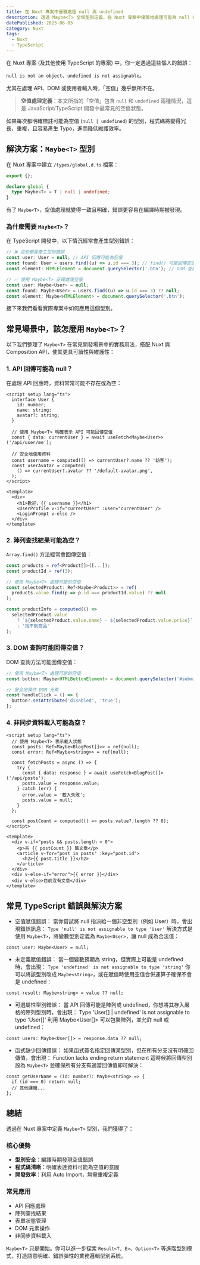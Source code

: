 ```yaml
---
title: 在 Nuxt 專案中優雅處理 null 與 undefined
description: 透過 Maybe<T> 全域型別定義，在 Nuxt 專案中優雅地處理可能為 null 或 undefined 的值，提升型別安全和開發體驗。
datePublished: 2025-06-03
category: Nuxt
tags:
  - Nuxt
  - TypeScript
---
```


在 Nuxt 專案 (及其他使用 TypeScript 的專案) 中，你一定遇過這些惱人的錯誤：

`null is not an object`、`undefined is not assignable`。

尤其在處理 API、DOM 或使用者輸入時，「空值」幾乎無所不在。

> **空值處理定義**：本文所指的「空值」包含 `null` 和 `undefined` 兩種情況，這是 JavaScript/TypeScript 開發中最常見的空值狀態。

如果每次都明確標註可能為空值 (`null | undefined`) 的型別，程式碼將變得冗長、重複，且容易產生 Typo，進而降低維護效率。

## 解決方案：`Maybe<T>` 型別

在 Nuxt 專案中建立 `/types/global.d.ts` 檔案：

```typescript
export {};

declare global {
  type Maybe<T> = T | null | undefined;
}
```

有了 `Maybe<T>`，空值處理就變得一致且明確，錯誤更容易在編譯時期被發現。

### 為什麼需要 `Maybe<T>`？

在 TypeScript 開發中，以下情況經常會產生型別錯誤：

```typescript
// ❌ 這些都會產生型別錯誤
const user: User = null; // API 回應可能為空值
const found: User = users.find((u) => u.id === 3); // find() 可能回傳空值
const element: HTMLElement = document.querySelector('.btn'); // DOM 查詢可能為空值

// ✅ 使用 Maybe<T> 正確處理空值
const user: Maybe<User> = null;
const found: Maybe<User> = users.find((u) => u.id === 3) ?? null;
const element: Maybe<HTMLElement> = document.querySelector('.btn');
```

接下來我們看看實際專案中如何應用這個型別。

## 常見場景中，該怎麼用 `Maybe<T>`？

以下我們整理了 `Maybe<T>` 在常見開發場景中的實務用法，搭配 Nuxt 與 Composition API，使其更具可讀性與維護性：

### 1. API 回傳可能為 null？

在處理 API 回應時，資料常常可能不存在或為空：

```vue
<script setup lang="ts">
  interface User {
    id: number;
    name: string;
    avatar?: string;
  }

  // 使用 Maybe<T> 明確表示 API 可能回傳空值
  const { data: currentUser } = await useFetch<Maybe<User>>('/api/user/me');

  // 安全地使用資料
  const username = computed(() => currentUser?.name ?? '訪客');
  const userAvatar = computed(
    () => currentUser?.avatar ?? '/default-avatar.png',
  );
</script>

<template>
  <div>
    <h1>歡迎，{{ username }}</h1>
    <UserProfile v-if="currentUser" :user="currentUser" />
    <LoginPrompt v-else />
  </div>
</template>
```

### 2. 陣列查找結果可能為空？

`Array.find()` 方法經常會回傳空值：

```typescript
const products = ref<Product[]>([...]);
const productId = ref(3);

// 使用 Maybe<T> 處理可能的空值
const selectedProduct: Ref<Maybe<Product>> = ref(
  products.value.find(p => p.id === productId.value) ?? null
);

const productInfo = computed(() =>
  selectedProduct.value
    ? `${selectedProduct.value.name} - ${selectedProduct.value.price}`
    : '找不到商品'
);
```

### 3. DOM 查詢可能回傳空值？

DOM 查詢方法可能回傳空值：

```typescript
// 使用 Maybe<T> 處理可能的空值
const button: Maybe<HTMLButtonElement> = document.querySelector('#submit-btn');

// 安全地操作 DOM 元素
const handleClick = () => {
  button?.setAttribute('disabled', 'true');
};
```

### 4. 非同步資料載入可能為空？

```vue
<script setup lang="ts">
  // 使用 Maybe<T> 表示載入狀態
  const posts: Ref<Maybe<BlogPost[]>> = ref(null);
  const error: Ref<Maybe<string>> = ref(null);

  const fetchPosts = async () => {
    try {
      const { data: response } = await useFetch<BlogPost[]>('/api/posts');
      posts.value = response.value;
    } catch (err) {
      error.value = '載入失敗';
      posts.value = null;
    }
  };

  const postCount = computed(() => posts.value?.length ?? 0);
</script>

<template>
  <div v-if="posts && posts.length > 0">
    <p>共 {{ postCount }} 篇文章</p>
    <article v-for="post in posts" :key="post.id">
      <h2>{{ post.title }}</h2>
    </article>
  </div>
  <div v-else-if="error">{{ error }}</div>
  <div v-else>目前沒有文章</div>
</template>
```

## 常見 TypeScript 錯誤與解決方案

- 空值賦值錯誤：
  當你嘗試將 null 指派給一個非空型別（例如 User）時，會出現錯誤訊息：
  `Type 'null' is not assignable to type 'User'`
  解決方式是使用 `Maybe<T>`，將變數型別定義為 `Maybe<User>`，讓 null 成為合法值：

```typescript:line-numbers
const user: Maybe<User> = null;
```

- 未定義賦值錯誤：
  當一個變數預期為 string，但實際上可能是 undefined 時，會出現：
  `Type 'undefined' is not assignable to type 'string'`
  你可以將該型別改成 `Maybe<string>`，或在賦值時使用空值合併運算子確保不會是 undefined：

```typescript:line-numbers
const result: Maybe<string> = value ?? null;
```

- 可選屬性型別錯誤：
  當 API 回傳可能是陣列或 undefined，你想將其存入嚴格的陣列型別時，會出現：
  Type 'User[] | undefined' is not assignable to type 'User[]'
  利用 Maybe<User[]> 可以包裝陣列，並允許 null 或 undefined：

```typescript:line-numbers
const users: Maybe<User[]> = response.data ?? null;
```

- 函式缺少回傳錯誤：
  如果函式簽名指定回傳某型別，但在所有分支沒有明確回傳值，會出現：
  Function lacks ending return statement
  這時候將回傳型別設為 `Maybe<T>` 並確保所有分支有適當回傳值即可解決：

```typescript:line-numbers
const getUserName = (id: number): Maybe<string> => {
  if (id === 0) return null;
  // 其他邏輯...
};
```

## 總結

透過在 Nuxt 專案中定義 `Maybe<T>` 型別，我們獲得了：

### 核心優勢

- **型別安全**：編譯時期發現空值錯誤
- **程式碼清晰**：明確表達資料可能為空值的意圖
- **開發效率**：利用 Auto Import，無需重複定義

### 常見應用

- API 回應處理
- 陣列查找結果
- 表單狀態管理
- DOM 元素操作
- 非同步資料載入

`Maybe<T>` 只是開始。你可以進一步探索 `Result<T, E>`、`Option<T>` 等進階型別模式，打造語意明確、錯誤彈性的業務邏輯型別系統。
